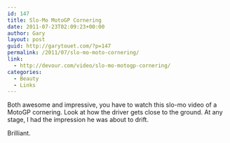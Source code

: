 ```yaml
---
id: 147
title: Slo-Mo MotoGP Cornering
date: 2011-07-23T02:09:23+00:00
author: Gary
layout: post
guid: http://garytouet.com/?p=147
permalink: /2011/07/slo-mo-moto-cornering/
link:
  - http://devour.com/video/slo-mo-motogp-cornering/
categories:
  - Beauty
  - Links
---
```

Both awesome and impressive, you have to watch this slo-mo video of a MotoGP cornering. Look at how the driver gets close to the ground. At any stage, I had the impression he was about to drift.

Brilliant.